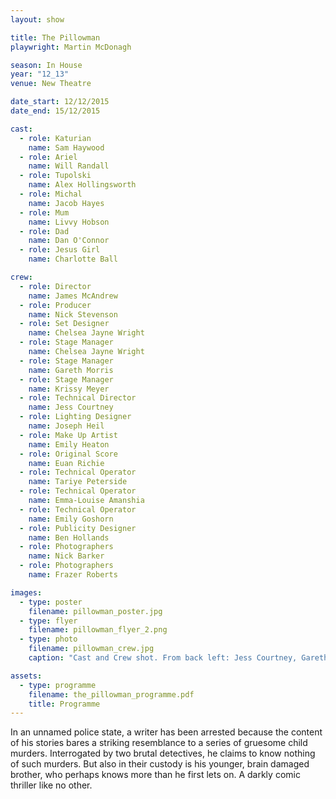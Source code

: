 ```yaml
---
layout: show

title: The Pillowman
playwright: Martin McDonagh

season: In House
year: "12_13"
venue: New Theatre

date_start: 12/12/2015
date_end: 15/12/2015

cast:
  - role: Katurian
    name: Sam Haywood
  - role: Ariel
    name: Will Randall
  - role: Tupolski
    name: Alex Hollingsworth
  - role: Michal
    name: Jacob Hayes
  - role: Mum
    name: Livvy Hobson
  - role: Dad
    name: Dan O'Connor
  - role: Jesus Girl
    name: Charlotte Ball

crew:
  - role: Director
    name: James McAndrew
  - role: Producer
    name: Nick Stevenson
  - role: Set Designer
    name: Chelsea Jayne Wright
  - role: Stage Manager
    name: Chelsea Jayne Wright
  - role: Stage Manager
    name: Gareth Morris
  - role: Stage Manager
    name: Krissy Meyer
  - role: Technical Director
    name: Jess Courtney
  - role: Lighting Designer
    name: Joseph Heil
  - role: Make Up Artist
    name: Emily Heaton
  - role: Original Score
    name: Euan Richie
  - role: Technical Operator
    name: Tariye Peterside
  - role: Technical Operator
    name: Emma-Louise Amanshia
  - role: Technical Operator
    name: Emily Goshorn
  - role: Publicity Designer
    name: Ben Hollands
  - role: Photographers
    name: Nick Barker
  - role: Photographers
    name: Frazer Roberts

images:
  - type: poster
    filename: pillowman_poster.jpg
  - type: flyer
    filename: pillowman_flyer_2.png
  - type: photo
    filename: pillowman_crew.jpg
    caption: "Cast and Crew shot. From back left: Jess Courtney, Gareth Morris, Livvy Hobson, Dan O'Connor, Charlotte Ball, Jacob Hayes, James McAndrew, Nick Stevenson, Chelsea Jayne Wright, Emily Heaton. Bottom from left: Sam Haywood, Will Randall, Alex Hollingsworth"

assets:
  - type: programme
    filename: the_pillowman_programme.pdf
    title: Programme
---
```

In an unnamed police state, a writer has been arrested because the content of his stories bares a striking resemblance to a series of gruesome child murders. Interrogated by two brutal detectives, he claims to know nothing of such murders. But also in their custody is his younger, brain damaged brother, who perhaps knows more than he first lets on. A darkly comic thriller like no other.
